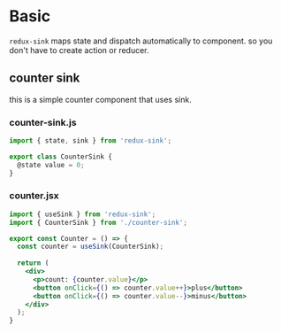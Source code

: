 # Basic
`redux-sink` maps state and dispatch automatically to component. so you don't have to create action or reducer.

## counter sink
this is a simple counter component that uses sink.

### counter-sink.js

```javascript
import { state, sink } from 'redux-sink';

export class CounterSink {
  @state value = 0;
}
```

### counter.jsx

```jsx
import { useSink } from 'redux-sink';
import { CounterSink } from './counter-sink';

export const Counter = () => {
  const counter = useSink(CounterSink);
  
  return (
    <div>
      <p>count: {counter.value}</p>
      <button onClick={() => counter.value++}>plus</button>
      <button onClick={() => counter.value--}>minus</button>
    </div>
  );
}
```